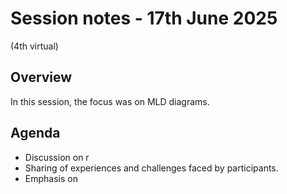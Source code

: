 # Session notes - 17th June 2025
(4th virtual)
## Overview
In this session, the focus was on  MLD diagrams.
## Agenda
- Discussion on r
- Sharing of experiences and challenges faced by participants.
- Emphasis on